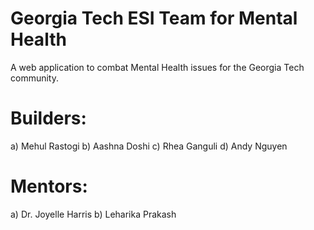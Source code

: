# Georgia Tech ESI Team for Mental Health 

A web application to combat Mental Health issues for the Georgia Tech community. 

# Builders:
a) Mehul Rastogi
b) Aashna Doshi
c) Rhea Ganguli
d) Andy Nguyen

# Mentors:
a) Dr. Joyelle Harris
b) Leharika Prakash
